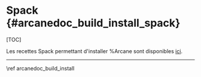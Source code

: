# Spack {#arcanedoc_build_install_spack}

[TOC]

Les recettes Spack permettant d'installer %Arcane sont disponibles
[ici](https://github.com/arcaneframework/spack_recipes).

____

<div class="section_buttons">
<span class="back_section_button">
\ref arcanedoc_build_install
</span>
</div>

